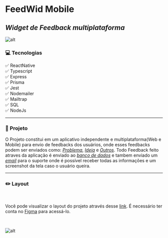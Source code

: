 # FeedWid Mobile

## _Widget de Feedback multiplataforma_

![alt](/server/dist/feedwidgif.gif)

### 💻 Tecnologias

:white_check_mark: ReactNative</br>
:white_check_mark: Typescript</br>
:white_check_mark: Express</br>
:white_check_mark: Prisma</br>
:white_check_mark: Jest</br>
:white_check_mark: Nodemailer</br>
:white_check_mark: Mailtrap</br>
:white_check_mark: SQL</br>
:white_check_mark: NodeJs

---

### 🚀 Projeto

O Projeto constitui em um aplicativo independente e multiplataforma(Web e Mobile) para envio de feedbacks dos usuários, onde esses feedbacks podem ser enviados como: <u>_Problema_</u>, <u>_Ideia_</u> e <u>_Outros_</u>.
Todo Feedback feito atraves da aplicação é enviado ao <u>_banco de dados_</u> e tambem enviado um <u>_email_</u> para o suporte onde é possível receber todas as informações e um screenshot da tela caso o usuário queira.

---

### ✏️ Layout

</br>

Você pode visualizar o layout do projeto através desse [link](<https://www.figma.com/file/Z4IR89tXNJRsGFnPUflQWC/Feedback-Widget-(Community)-(Community)?node-id=100%3A2114>). É necessário ter conta no [Figma](https://www.figma.com) para acessá-lo.

</br>

![alt](/server/dist/Screenshot.png)
